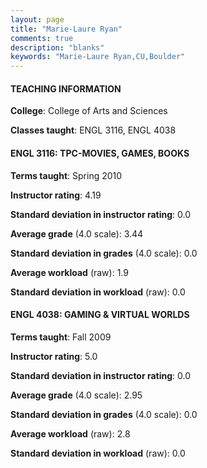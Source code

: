 ```yaml
---
layout: page
title: "Marie-Laure Ryan" 
comments: true
description: "blanks"
keywords: "Marie-Laure Ryan,CU,Boulder"
---
```

<head>
<script src="https://ajax.googleapis.com/ajax/libs/jquery/2.1.3/jquery.min.js"></script>
<script src="https://dl.dropboxusercontent.com/s/pc42nxpaw1ea4o9/highcharts.js?dl=0"></script>
<!-- <script src="../assets/js/highcharts.js"></script> -->
<style type="text/css">@font-face {
	font-family: "Bebas Neue";
	src: url(https://www.filehosting.org/file/details/544349/BebasNeue Regular.otf) format("opentype");
	}
	h1.Bebas { 
		font-family: "Bebas Neue", Verdana, Tahoma;
	}
</style>
</head>
	   
#### TEACHING INFORMATION

**College**: College of Arts and Sciences

**Classes taught**: ENGL 3116, ENGL 4038

#### ENGL 3116: TPC-MOVIES, GAMES, BOOKS

**Terms taught**: Spring 2010

**Instructor rating**: 4.19

**Standard deviation in instructor rating**: 0.0

**Average grade** (4.0 scale): 3.44

**Standard deviation in grades** (4.0 scale): 0.0

**Average workload** (raw): 1.9

**Standard deviation in workload** (raw): 0.0

#### ENGL 4038: GAMING & VIRTUAL WORLDS

**Terms taught**: Fall 2009

**Instructor rating**: 5.0

**Standard deviation in instructor rating**: 0.0

**Average grade** (4.0 scale): 2.95

**Standard deviation in grades** (4.0 scale): 0.0

**Average workload** (raw): 2.8

**Standard deviation in workload** (raw): 0.0

